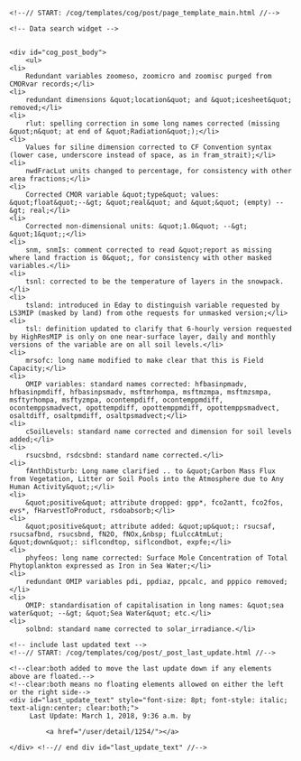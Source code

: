          

    <!--// START: /cog/templates/cog/post/page_template_main.html //-->
<!--// loading page body from page_template_main.html //-->




  	<!-- Data search widget -->
  	

    <div id="cog_post_body">
        <ul>
	<li>
		Redundant variables zoomeso, zoomicro and zoomisc purged from CMORvar records;</li>
	<li>
		redundant dimensions &quot;location&quot; and &quot;icesheet&quot; removed;</li>
	<li>
		rlut: spelling correction in some long names corrected (missing &quot;n&quot; at end of &quot;Radiation&quot;);</li>
	<li>
		Values for siline dimension corrected to CF Convention syntax (lower case, underscore instead of space, as in fram_strait);</li>
	<li>
		nwdFracLut units changed to percentage, for consistency with other area fractions;</li>
	<li>
		Corrected CMOR variable &quot;type&quot; values: &quot;float&quot;--&gt; &quot;real&quot; and &quot;&quot; (empty) --&gt; real;</li>
	<li>
		Corrected non-dimensional units: &quot;1.0&quot; --&gt; &quot;1&quot;;</li>
	<li>
		snm, snmIs: comment corrected to read &quot;report as missing where land fraction is 0&quot;, for consistency with other masked variables.</li>
	<li>
		tsnl: corrected to be the temperature of layers in the snowpack.</li>
	<li>
		tsland: introduced in Eday to distinguish variable requested by LS3MIP (masked by land) from othe requests for unmasked version;</li>
	<li>
		tsl: definition updated to clarify that 6-hourly version requested by HighResMIP is only on one near-surface layer, daily and monthly versions of the variable are on all soil levels.</li>
	<li>
		mrsofc: long name modified to make clear that this is Field Capacity;</li>
	<li>
		OMIP variables: standard names corrected: hfbasinpmadv, hfbasinpmdiff, hfbasinpsmadv, msftmrhompa, msftmzmpa, msftmzsmpa, msftyrhompa, msftyzmpa, ocontempdiff, ocontemppmdiff, ocontemppsmadvect, opottempdiff, opottemppmdiff, opottemppsmadvect, osaltdiff, osaltpmdiff, osaltpsmadvect;</li>
	<li>
		cSoilLevels: standard name corrected and dimension for soil levels added;</li>
	<li>
		rsucsbnd, rsdcsbnd: standard name corrected.</li>
	<li>
		fAnthDisturb: Long name clarified .. to &quot;Carbon Mass Flux from Vegetation, Litter or Soil Pools into the Atmosphere due to Any Human Activity&quot;;</li>
	<li>
		&quot;positive&quot; attribute dropped: gpp*, fco2antt, fco2fos, evs*, fHarvestToProduct, rsdoabsorb;</li>
	<li>
		&quot;positive&quot; attribute added: &quot;up&quot;: rsucsaf, rsucsafbnd, rsucsbnd, fN2O, fNOx,&nbsp; fLulccAtmLut; &quot;down&quot;: siflcondtop, siflcondbot, expfe;</li>
	<li>
		phyfeos: long name corrected: Surface Mole Concentration of Total Phytoplankton expressed as Iron in Sea Water;</li>
	<li>
		redundant OMIP variables pdi, ppdiaz, ppcalc, and pppico removed;</li>
	<li>
		OMIP: standardisation of capitalisation in long names: &quot;sea water&quot; --&gt; &quot;Sea Water&quot; etc.</li>
	<li>
		solbnd: standard name corrected to solar_irradiance.</li>
</ul>
    </div> <!--// end div id=cog_post_body //-->

    <!-- include last updated text -->
    <!--// START: /cog/templates/cog/post/_post_last_update.html //-->

    <!--clear:both added to move the last update down if any elements above are floated.-->
    <!--clear:both means no floating elements allowed on either the left or the right side-->
	<div id="last_update_text" style="font-size: 8pt; font-style: italic; text-align:center; clear:both;">
	     Last Update: March 1, 2018, 9:36 a.m. by
         
             <a href="/user/detail/1254/"></a>
         
	</div> <!--// end div id="last_update_text" //-->
